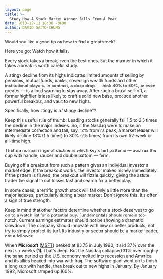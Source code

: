 ```yaml
---
layout: page
title: >-
  Study How A Stock Market Winner Falls From A Peak
date: 2013-12-11 18:36 -0800
author: DAVID SAITO-CHUNG
---
```





Would you like a good tip on how to find a great stock?


Here you go: Watch how it falls.


Every stock takes a break, even the best ones. But the manner in which it takes a break is worth careful study.


A stingy decline from its highs indicates limited amounts of selling by pensions, mutual funds, banks, sovereign wealth funds and other institutional players. In contrast, a deep drop — think 40% to 50%, or even greater — is a loud warning to stay away. After such a brutal sell-off, a former highflier is less likely to craft a solid new base, produce another powerful breakout, and vault to new highs.


Specifically, how stingy is a "stingy decline"?


Keep this useful rule of thumb: Leading stocks generally fall 1.5 to 2.5 times the decline in the major indexes. So, if the Nasdaq were to make an intermediate correction and fall, say, 12% from its peak, a market leader will likely decline 18% (1.5 times) to 30% (2.5 times) from its own 52-week or all-time high.


That's a normal range of decline in which key chart patterns — such as the cup with handle, saucer and double bottom — form.


Buying off a breakout from such a pattern gives an individual investor a market edge. If the breakout works, the investor makes money immediately. If the pattern is flawed, the breakout will fizzle quickly, giving the astute trader the signal to cut losses fast and search for a better play.


In some cases, a terrific growth stock will fall only a little more than the major indexes, particularly during a bear market. Don't ignore this. It's often a sign of true strength.


Keep in mind that other factors determine whether a stock deserves to go on to a watch list for a potential buy. Fundamentals should remain top-notch. Current earnings estimates should not be showing a dramatic slowdown. The company should innovate with new or better products, not try to simply protect its turf. Its industry or sector should be a market leader, not a follower.


When **Microsoft** ([MSFT](https://research.investors.com/quote.aspx?symbol=MSFT)) peaked at 80.75 in July 1990, it slid 37% over the next six weeks **(1)**. That's deep. But the Nasdaq collapsed 31% over roughly the same period as the U.S. economy melted into recession and America and its allies headed into war with Iraq. The software giant went on to finish a long cup with handle, then break out to new highs in January. By January 1992, Microsoft ramped up 160%.




